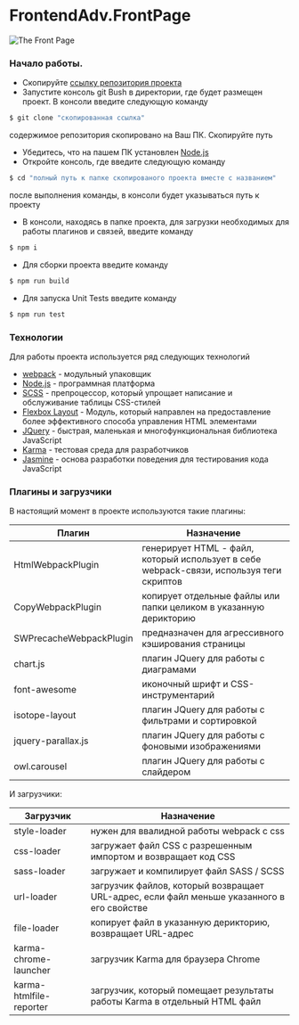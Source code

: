 # FrontendAdv.FrontPage

![The Front Page](http://www.cafesoleildc.com/wp-content/uploads/2016/03/front_page_logo.png)

### Начало работы.

  - Скопируйте [ссылку репозитория проекта](https://github.com/OZida/FrontendAdv.FrontPage)
  - Запустите консоль git Bush в директории, где будет размещен проект. В консоли введите следующую команду
```sh
$ git clone "скопированная ссылка"
```
содержимое репозитория скопировано на Ваш ПК. Скопируйте путь    
  - Убедитесь, что на пашем ПК установлен [Node.js](https://nodejs.org/uk/)
  - Откройте консоль, где введите следующую команду
```sh
$ cd "полный путь к папке скопированого проекта вместе с названием"
```
после выполнения команды, в консоли будет указываться путь к проекту
  - В консоли, находясь в папке проекта, для загрузки необходимых для работы плагинов и связей, введите команду
```sh
$ npm i
```
  - Для сборки проекта введите команду
```sh
$ npm run build
```
- Для запуска Unit Tests введите команду
```sh
$ npm run test
```

### Технологии

Для работы проекта используется ряд следующих технологий

* [webpack](https://webpack.js.org/) - модульный упаковщик
* [Node.js](https://nodejs.org/uk/) - программная платформа
* [SCSS](https://sass-scss.ru/guide/) - препроцессор, который упрощает написание и обслуживание таблицы CSS-стилей
* [Flexbox Layout](http://html5.by/blog/flexbox/) - Модуль, который направлен на предоставление более эффективного способа управления HTML элементами
* [JQuery](https://jquery.com/) - быстрая, маленькая и многофункциональная библиотека JavaScript
* [Karma](https://karma-runner.github.io/2.0/index.html) - тестовая среда для разработчиков
* [Jasmine](https://jasmine.github.io/) - основа разработки поведения для тестирования кода JavaScript

### Плагины и загрузчики

В настоящий момент в проекте используются такие плагины:

| Плагин | Назначение |
| ------ | ------ |
| HtmlWebpackPlugin | генерирует HTML - файл, который использует в себе webpack-связи, используя теги скриптов |
| CopyWebpackPlugin | копирует отдельные файлы или папки целиком в указанную дерикторию |
| SWPrecacheWebpackPlugin | предназначен для агрессивного кэширования страницы |
| chart.js | плагин JQuery для работы с диаграмами |
| font-awesome | иконочный шрифт и CSS-инструментарий |
| isotope-layout | плагин JQuery для работы с фильтрами и сортировкой |
| jquery-parallax.js | плагин JQuery для работы с фоновыми изображениями |
| owl.carousel | плагин JQuery для работы с слайдером |

И загрузчики:

| Загрузчик | Назначение |
| ------ | ------ |
| style-loader| нужен для ввалидной работы webpack с css |
| css-loader | загружает файл CSS с разрешенным импортом и возвращает код CSS |
| sass-loader | загружает и компилирует файл SASS / SCSS |
| url-loader | загрузчик файлов, который возвращает URL-адрес, если файл меньше указанного в его свойстве |
| file-loader | копирует файл в указанную дерикторию, возвращает URL-адрес |
| karma-chrome-launcher | загрузчик Karma для браузера Chrome |
| karma-htmlfile-reporter | загрузчик, который помещает результаты работы Karma в отдельный HTML файл |

